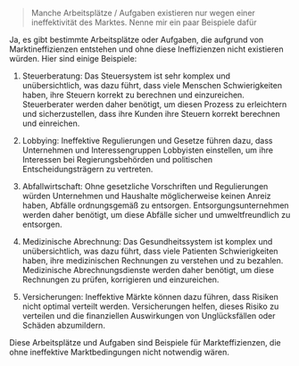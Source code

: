 > Manche Arbeitsplätze / Aufgaben existieren nur wegen einer ineffektivität des Marktes. Nenne mir ein paar Beispiele dafür

Ja, es gibt bestimmte Arbeitsplätze oder Aufgaben, die aufgrund von Marktineffizienzen entstehen und ohne diese Ineffizienzen nicht existieren würden. Hier sind einige Beispiele:

1. Steuerberatung: Das Steuersystem ist sehr komplex und unübersichtlich, was dazu führt, dass viele Menschen Schwierigkeiten haben, ihre Steuern korrekt zu berechnen und einzureichen. Steuerberater werden daher benötigt, um diesen Prozess zu erleichtern und sicherzustellen, dass ihre Kunden ihre Steuern korrekt berechnen und einreichen.

2. Lobbying: Ineffektive Regulierungen und Gesetze führen dazu, dass Unternehmen und Interessengruppen Lobbyisten einstellen, um ihre Interessen bei Regierungsbehörden und politischen Entscheidungsträgern zu vertreten.

3. Abfallwirtschaft: Ohne gesetzliche Vorschriften und Regulierungen würden Unternehmen und Haushalte möglicherweise keinen Anreiz haben, Abfälle ordnungsgemäß zu entsorgen. Entsorgungsunternehmen werden daher benötigt, um diese Abfälle sicher und umweltfreundlich zu entsorgen.

4. Medizinische Abrechnung: Das Gesundheitssystem ist komplex und unübersichtlich, was dazu führt, dass viele Patienten Schwierigkeiten haben, ihre medizinischen Rechnungen zu verstehen und zu bezahlen. Medizinische Abrechnungsdienste werden daher benötigt, um diese Rechnungen zu prüfen, korrigieren und einzureichen.

5. Versicherungen: Ineffektive Märkte können dazu führen, dass Risiken nicht optimal verteilt werden. Versicherungen helfen, dieses Risiko zu verteilen und die finanziellen Auswirkungen von Unglücksfällen oder Schäden abzumildern.

Diese Arbeitsplätze und Aufgaben sind Beispiele für Markteffizienzen, die ohne ineffektive Marktbedingungen nicht notwendig wären.